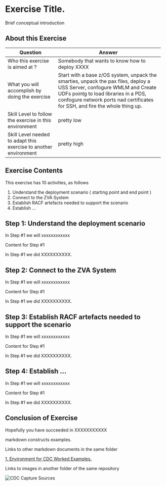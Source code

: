 # Exercise Title.
Brief conceptual introduction

## About this Exercise


| Question        | Answer      |
| --- | --- |
| Who this exercise is aimed at ?  | Somebody that wants to know how to deploy XXXX  |
| What you will accomplish by doing the exercise  | Start with a base z/OS system, unpack the smarties, unpack the pax files, deploy a USS Server, confogure WMLM and Create UDFs pointg to load libraries in a PDS, confogure network ports nad certificates for SSH, and fire the whole thing up.  |
| Skill Level to follow the exercise in this environment | pretty low                                                  |
| Skill Level needed to adapt this exercise to another environment |     pretty high                             |

## Exercise Contents

This exercise has 10 activities, as follows

1. Understand the deployment scenario ( starting point and end point )
2. Connect to the ZVA System
3. Establish RACF artefacts needed to support the scenario
4. Establish ...




## Step 1: Understand the deployment scenario

In Step #1 we will xxxxxxxxxxxx

Content for Step #1 

In Step #1 we did XXXXXXXXXX. 


## Step 2: Connect to the ZVA System

In Step #1 we will xxxxxxxxxxxx

Content for Step #1 

In Step #1 we did XXXXXXXXXX. 


## Step 3: Establish RACF artefacts needed to support the scenario

In Step #1 we will xxxxxxxxxxxx

Content for Step #1 

In Step #1 we did XXXXXXXXXX. 


## Step 4: Establish ...

In Step #1 we will xxxxxxxxxxxx

Content for Step #1 

In Step #1 we did XXXXXXXXXX. 


## Conclusion of Exercise

Hopefully you have succeeded in XXXXXXXXXXX





markdown constructs examples.


Links to other markdown documents in the same folder

[1. Environment for CDC Worked Examples.](C001_environment.md) 

Links to images in another folder of the same repository 

![CDC Capture Sources](images/cdc/cdc_landscapeC.PNG)



